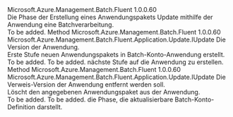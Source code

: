 <Type Name="IWithApplicationPackage" FullName="Microsoft.Azure.Management.Batch.Fluent.Application.Update.IWithApplicationPackage">
  <TypeSignature Language="C#" Value="public interface IWithApplicationPackage" />
  <TypeSignature Language="ILAsm" Value=".class public interface auto ansi abstract IWithApplicationPackage" />
  <TypeSignature Language="DocId" Value="T:Microsoft.Azure.Management.Batch.Fluent.Application.Update.IWithApplicationPackage" />
  <TypeSignature Language="VB.NET" Value="Public Interface IWithApplicationPackage" />
  <TypeSignature Language="F#" Value="type IWithApplicationPackage = interface" />
  <AssemblyInfo>
    <AssemblyName>Microsoft.Azure.Management.Batch.Fluent</AssemblyName>
    <AssemblyVersion>1.0.0.60</AssemblyVersion>
  </AssemblyInfo>
  <Interfaces />
  <Docs>
    <summary>
            Die Phase der Erstellung eines Anwendungspakets Update mithilfe der Anwendung eine Batchverarbeitung.
            </summary>
    <remarks>To be added.</remarks>
  </Docs>
  <Members>
    <Member MemberName="DefineNewApplicationPackage">
      <MemberSignature Language="C#" Value="public Microsoft.Azure.Management.Batch.Fluent.Application.Update.IUpdate DefineNewApplicationPackage (string version);" />
      <MemberSignature Language="ILAsm" Value=".method public hidebysig newslot virtual instance class Microsoft.Azure.Management.Batch.Fluent.Application.Update.IUpdate DefineNewApplicationPackage(string version) cil managed" />
      <MemberSignature Language="DocId" Value="M:Microsoft.Azure.Management.Batch.Fluent.Application.Update.IWithApplicationPackage.DefineNewApplicationPackage(System.String)" />
      <MemberSignature Language="VB.NET" Value="Public Function DefineNewApplicationPackage (version As String) As IUpdate" />
      <MemberSignature Language="F#" Value="abstract member DefineNewApplicationPackage : string -&gt; Microsoft.Azure.Management.Batch.Fluent.Application.Update.IUpdate" Usage="iWithApplicationPackage.DefineNewApplicationPackage version" />
      <MemberType>Method</MemberType>
      <AssemblyInfo>
        <AssemblyName>Microsoft.Azure.Management.Batch.Fluent</AssemblyName>
        <AssemblyVersion>1.0.0.60</AssemblyVersion>
      </AssemblyInfo>
      <ReturnValue>
        <ReturnType>Microsoft.Azure.Management.Batch.Fluent.Application.Update.IUpdate</ReturnType>
      </ReturnValue>
      <Parameters>
        <Parameter Name="version" Type="System.String" />
      </Parameters>
      <Docs>
        <param name="version">Die Version der Anwendung.</param>
        <summary>
            Erste Stufe neuen Anwendungspakets in Batch-Konto-Anwendung erstellt.
            </summary>
        <returns>To be added.</returns>
        <remarks>To be added.</remarks>
        <return>nächste Stufe auf die Anwendung zu erstellen.</return>
      </Docs>
    </Member>
    <Member MemberName="WithoutApplicationPackage">
      <MemberSignature Language="C#" Value="public Microsoft.Azure.Management.Batch.Fluent.Application.Update.IUpdate WithoutApplicationPackage (string version);" />
      <MemberSignature Language="ILAsm" Value=".method public hidebysig newslot virtual instance class Microsoft.Azure.Management.Batch.Fluent.Application.Update.IUpdate WithoutApplicationPackage(string version) cil managed" />
      <MemberSignature Language="DocId" Value="M:Microsoft.Azure.Management.Batch.Fluent.Application.Update.IWithApplicationPackage.WithoutApplicationPackage(System.String)" />
      <MemberSignature Language="VB.NET" Value="Public Function WithoutApplicationPackage (version As String) As IUpdate" />
      <MemberSignature Language="F#" Value="abstract member WithoutApplicationPackage : string -&gt; Microsoft.Azure.Management.Batch.Fluent.Application.Update.IUpdate" Usage="iWithApplicationPackage.WithoutApplicationPackage version" />
      <MemberType>Method</MemberType>
      <AssemblyInfo>
        <AssemblyName>Microsoft.Azure.Management.Batch.Fluent</AssemblyName>
        <AssemblyVersion>1.0.0.60</AssemblyVersion>
      </AssemblyInfo>
      <ReturnValue>
        <ReturnType>Microsoft.Azure.Management.Batch.Fluent.Application.Update.IUpdate</ReturnType>
      </ReturnValue>
      <Parameters>
        <Parameter Name="version" Type="System.String" />
      </Parameters>
      <Docs>
        <param name="version">Die Verweis-Version der Anwendung entfernt werden soll.</param>
        <summary>
            Löscht den angegebenen Anwendungspaket aus der Anwendung.
            </summary>
        <returns>To be added.</returns>
        <remarks>To be added.</remarks>
        <return>die Phase, die aktualisierbare Batch-Konto-Definition darstellt.</return>
      </Docs>
    </Member>
  </Members>
</Type>